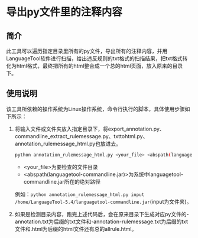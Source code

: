 # 导出py文件里的注释内容

## 简介

此工具可以遍历指定目录里所有的py文件，导出所有的注释内容，并用LanguageTool软件进行扫描，给出违反规则的txt格式的扫描结果，把txt格式转化为html格式，最终把所有的html整合成一个总的html页面，放入原来的目录下。

## 使用说明

该工具所依赖的操作系统为Linux操作系统，命令行执行的脚本，具体使用步骤如下所示：

1. 将输入文件或文件夹放入指定目录下，将export_annotation.py、commandline_extract_rulemessage.py、txttohtml.py、annotation_rulemessage_html.py也放进去。

   ```bash
   python annotation_rulemessage_html.py <your_file> <abspath(languagetool-commandline.jar)>
   ```

   - <your_file>为要检查的文件目录
   - <abspath(languagetool-commandline.jar)>为系统中languagetool-commandline.jar所在的绝对路径

   例如：`python annotation_rulemessage_html.py input /home/LanguageTool-5.4/languagetool-commandline.jar`(input为文件夹)。

2. 如果是检测目录内容，跑完上述代码后，会在原来目录下生成对应py文件的-annotation.txt为后缀的txt文件和-annotation-rulemessage.txt为后缀的txt文件和.html为后缀的html文件还有总的allrule.html。
